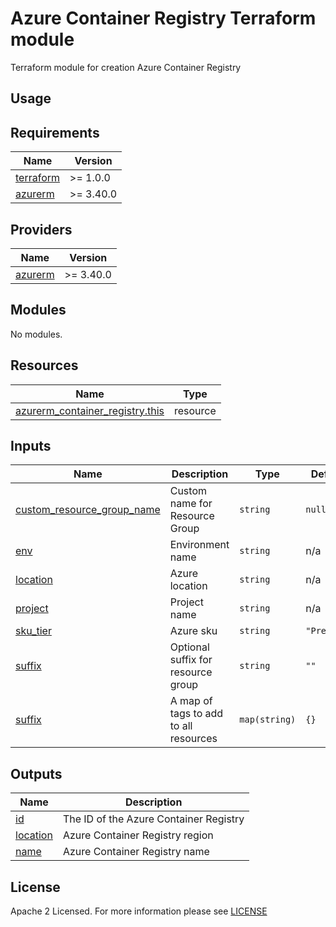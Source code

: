 # Azure Container Registry Terraform module
Terraform module for creation Azure Container Registry

## Usage

<!-- BEGIN_TF_DOCS -->
## Requirements

| Name | Version |
|------|---------|
| <a name="requirement_terraform"></a> [terraform](#requirement\_terraform) | >= 1.0.0 |
| <a name="requirement_azurerm"></a> [azurerm](#requirement\_azurerm) | >= 3.40.0 |

## Providers

| Name | Version |
|------|---------|
| <a name="provider_azurerm"></a> [azurerm](#provider\_azurerm) | >= 3.40.0 |

## Modules

No modules.

## Resources

| Name | Type |
|------|------|
| [azurerm_container_registry.this](https://registry.terraform.io/providers/hashicorp/azurerm/latest/docs/resources/container_registry) | resource |

## Inputs

| Name                                                                                                                   | Description                           | Type           | Default       | Required |
|------------------------------------------------------------------------------------------------------------------------|---------------------------------------|----------------|---------------|:--------:|
| <a name="input_custom_resource_group_name"></a> [custom\_resource\_group\_name](#input\_custom\_resource\_group\_name) | Custom name for Resource Group        | `string`       | `null`        |    no    |
| <a name="input_env"></a> [env](#input\_env)                                                                            | Environment name                      | `string`       | n/a           |   yes    |
| <a name="input_location"></a> [location](#input\_location)                                                             | Azure location                        | `string`       | n/a           |   yes    |
| <a name="input_project"></a> [project](#input\_project)                                                                | Project name                          | `string`       | n/a           |   yes    |
| <a name="input_sku_tier"></a> [sku\_tier](#input\_sku\_tier)                                                           | Azure sku                             | `string`       | `"Premium"`   |    no    |
| <a name="input_suffix"></a> [suffix](#input\_suffix)                                                                   | Optional suffix for resource group    | `string`       | `""`          |    no    |
| <a name="input_tags"></a> [suffix](#input\_suffix)                                                                     | A map of tags to add to all resources | `map(string)`  | `{}`          |    no    |

## Outputs

| Name | Description |
|------|-------------|
| <a name="output_id"></a> [id](#output\_id) | The ID of the Azure Container Registry |
| <a name="output_location"></a> [location](#output\_location) | Azure Container Registry region |
| <a name="output_name"></a> [name](#output\_name) | Azure Container Registry name |
<!-- END_TF_DOCS -->

## License

Apache 2 Licensed. For more information please see [LICENSE](https://github.com/data-platform-hq/terraform-azurerm-resource-group/tree/main/LICENSE)
